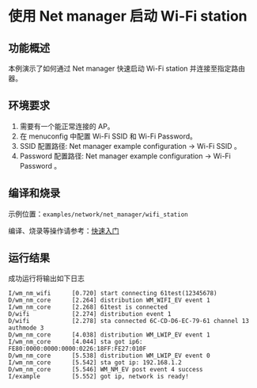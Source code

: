 # 使用 Net manager 启动 Wi-Fi station

## 功能概述
本例演示了如何通过 Net manager 快速启动 Wi-Fi station 并连接至指定路由器。

## 环境要求
1. 需要有一个能正常连接的 AP。
2. 在 menuconfig 中配置 Wi-Fi SSID 和 Wi-Fi Password。
3. SSID 配置路径: Net manager example configuration -> Wi-Fi SSID 。
4. Password 配置路径: Net manager example configuration -> Wi-Fi Password 。

## 编译和烧录

示例位置：`examples/network/net_manager/wifi_station`

编译、烧录等操作请参考：[快速入门](https://doc.winnermicro.net/w800/zh_CN/latest/get_started/index.html)

## 运行结果

成功运行将输出如下日志

```
I/wm_nm_wifi      [0.720] start connecting 61test(12345678)
D/wm_nm_core      [2.264] distribution WM_WIFI_EV event 1
I/wm_nm_core      [2.268] 61test is connected
D/wifi            [2.274] distribution event 1
D/wifi            [2.278] sta connected 6C-CD-D6-EC-79-61 channel 13 authmode 3
D/wm_nm_core      [4.038] distribution WM_LWIP_EV event 1
I/wm_nm_core      [4.044] sta got ip6: FE80:0000:0000:0000:0226:18FF:FE27:010F
D/wm_nm_core      [5.538] distribution WM_LWIP_EV event 0
I/wm_nm_core      [5.542] sta got ip: 192.168.1.2
D/wm_nm_core      [5.546] WM_NM_EV post event 4 success
I/example         [5.552] got ip, network is ready!
```
